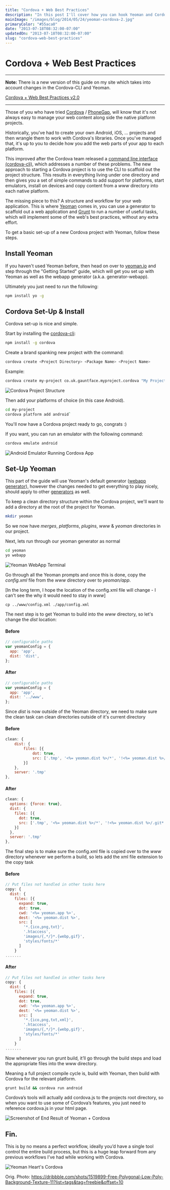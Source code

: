 ```yaml
---
title: "Cordova + Web Best Practices"
description: "In this post I'll cover how you can hook Yeoman and Cordova together so you get the benefits from Yeoman with the ease of deployment from Cordova."
mainImage: "/images/blog/2014/05/24/yeoman-cordova-2.jpg"
primaryColor: "#55aca0"
date: "2013-07-18T08:32:00-07:00"
updatedOn: "2013-07-18T08:32:00-07:00"
slug: "cordova-web-best-practices"
---
```


# Cordova + Web Best Practices

<hr />

<strong>Note:</strong> There is a new version of this guide on my site which takes into account changes in the Cordova-CLI and Yeoman.

[Cordova + Web Best Practices v2.0](/blog/2014/02/05/cordova-web-best-practices-v2-0/)

<hr />

Those of you who have tried [Cordova](http://cordova.apache.org/) / [PhoneGap](http://phonegap.com/), will know that it's not always easy to manage your web content along side the native platform projects.

Historically, you've had to create your own Android, iOS, ... projects and then wrangle them to work with Cordova's libraries. Once you've managed that, it's up to you to decide how you add the web parts of your app to each platform.

This improved after the Cordova team released a [command line interface (cordova-cli)](https://github.com/apache/cordova-cli), which addresses a number of these problems. The new approach to starting a Cordova project is to use the CLI to scaffold out the project structure. This results in everything living under one directory and then gives you a set of simple commands to add support for platforms, start emulators, install on devices and copy content from a _www_ directory into each native platform.

The missing piece to this? A structure and workflow for your web application. This is where [Yeoman](http://yeoman.io/) comes in, you can use a generator to scaffold out a web application and [Grunt](http://gruntjs.com/) to run a number of useful tasks, which will implement some of the web's best practices, without any extra effort.

To get a basic set-up of a new Cordova project with Yeoman, follow these steps.

## Install Yeoman

If you haven't used Yeoman before, then head on over to [yeoman.io](http://yeoman.io/) and step through the "Getting Started" guide, which will get you set up with Yeoman as well as the webapp generator (a.k.a. generator-webapp).

Ultimately you just need to run the following:

```bash
npm install yo -g
```

## Cordova Set-Up & Install

Cordova set-up is nice and simple.

Start by installing the [cordova-cli](https://github.com/apache/cordova-cli):

```bash
npm install -g cordova
```

Create a brand spanking new project with the command:

```bash
cordova create <Project Directory> <Package Name> <Project Name>
```

Example:

```bash
cordova create my-project co.uk.gauntface.myproject.cordova "My Project"
```

![Cordova Project Structure](/images/blog/2013/07/Cordova-Project-Structure.png)

Then add your platforms of choice (in this case Android).

```bash
cd my-project
cordova platform add android`
```

You'll now have a Cordova project ready to go, congrats :)

If you want, you can run an emulator with the following command:

```bash
cordova emulate android
```

![Android Emulator Running Cordova App](/images/blog/2013/07/Cordova-Emulator.png)

## Set-Up Yeoman

This part of the guide will use Yeoman's default generator ([webapp generator](https://github.com/yeoman/generator-webapp)), however the changes needed to get everything to play nicely, should apply to other [generators](http://yeoman.io/generators.html) as well.

To keep a clean directory structure within the Cordova project, we'll want to add a directory at the root of the project for Yeoman.

```bash
mkdir yeoman
```

So we now have _merges_, _platforms_, _plugins_, _www_ & _yeoman_ directories in our project.

Next, lets run through our yeoman generator as normal

```bash
cd yeoman
yo webapp
```

![Yeoman WebApp Terminal](/images/blog/2013/07/Yeoman-WebApp-Terminal.png)

Go through all the Yeoman prompts and once this is done, copy the _config.xml_ file from the _www_ directory over to _yeoman/app_.

[In the long term, I hope the location of the config.xml file will change - I can't see the why it would need to stay in _www_]

```
cp ../www/config.xml ./app/config.xml
```

The next step is to get Yeoman to build into the _www_ directory, so let's change the _dist_ location:

#### Before

```javascript
// configurable paths
var yeomanConfig = {
  app: 'app',
  dist: 'dist',
};
```

#### After

```javascript
// configurable paths
var yeomanConfig = {
  app: 'app',
  dist: '../www',
};
```

Since _dist_ is now outside of the Yeoman directory, we need to make sure the clean task can clean directories outside of it's current directory

#### Before

```javascript
clean: {  
	dist: {    
		files: [{      
			dot: true,
			src: ['.tmp', '<%= yeoman.dist %>/*', '!<%= yeoman.dist %>/.git*']
		}]  
	},
	server: '.tmp'
},
```

#### After

```javascript
clean: {
  options: {force: true},
  dist: {
    files: [{
      dot: true,
      src: ['.tmp', '<%= yeoman.dist %>/*', '!<%= yeoman.dist %>/.git*']
    }]
  },
  server: '.tmp'
},
```

The final step is to make sure the config.xml file is copied over to the _www_ directory whenever we perform a build, so lets add the xml file extension to the copy task

#### Before

```javascript
// Put files not handled in other tasks here
copy: {
  dist: {
    files: [{
      expand: true,
      dot: true,
      cwd: '<%= yeoman.app %>',
      dest: '<%= yeoman.dist %>',
      src: [
        '*.{ico,png,txt}',
        '.htaccess',
        'images/{,*/}*.{webp,gif}',
        'styles/fonts/*'
      ]
    }
.......
```

#### After

```javascript
// Put files not handled in other tasks here
copy: {
  dist: {
    files: [{
      expand: true,
      dot: true,
      cwd: '<%= yeoman.app %>',
      dest: '<%= yeoman.dist %>',
      src: [
        '*.{ico,png,txt,xml}',
        '.htaccess',
        'images/{,*/}*.{webp,gif}',
        'styles/fonts/*'
      ]
    }
.......
```

Now whenever you run grunt build, it’ll go through the build steps and load the appropriate files into the www directory.

Meaning a full project compile cycle is, build with Yeoman, then build with Cordova for the relevant platform.

```bash
grunt build && cordova run android
```

Cordova’s tools will actually add cordova.js to the projects root directory, so when you want to use some of Cordova’s features, you just need to reference cordova.js in your html page.

![Screenshot of End Result of Yeoman + Cordova](/images/blog/2013/07/Yeoman-End-Output.png)

## Fin.

This is by no means a perfect workflow, ideally you’d have a single tool control the entire build process, but this is a huge leap forward from any previous workflows I’ve had while working with Cordova.

![Yeoman Heart's Cordova](/images/blog/2013/07/Yeoman-Heart-Cordova.png)

Orig. Photo: <https://dribbble.com/shots/1519899-Free-Polygonal-Low-Poly-Background-Texture-11?list=tags&tag=freebie&offset=10>